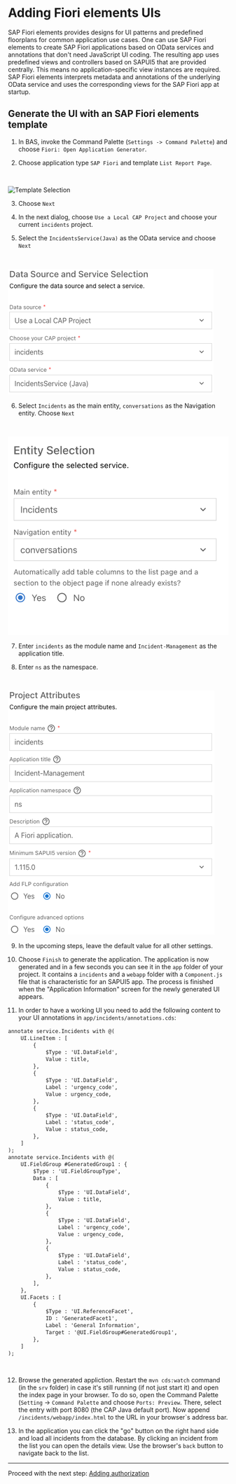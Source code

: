 # Adding Fiori elements UIs

SAP Fiori elements provides designs for UI patterns and predefined floorplans for common application use cases. One can use SAP Fiori elements to create SAP Fiori applications based on OData services and annotations that don't need JavaScript UI coding. The resulting app uses predefined views and controllers based on SAPUI5 that are provided centrally. This means no application-specific view instances are required. SAP Fiori elements interprets metadata and annotations of the underlying OData service and uses the corresponding views for the SAP Fiori app at startup.

## Generate the UI with an SAP Fiori elements template

1. In BAS, invoke the Command Palette (`Settings -> Command Palette`) and choose `Fiori: Open Application Generator`.

2. Choose application type `SAP Fiori` and template `List Report Page`.
<br/>

![Template Selection](./assets/template_selection_java.png)
<br/>

3. Choose `Next`

4. In the next dialog, choose `Use a Local CAP Project` and choose your current `incidents` project.

5. Select the `IncidentsService(Java)` as the OData service and choose `Next`
<br/>

![Data Source Selection](./assets/data_source_java.png)
<br/>

6. Select `Incidents` as the main entity, `conversations` as the Navigation entity. Choose `Next`
<br/>

![Entity Selection](./assets/entity_selection.png)

7. Enter `incidents` as the module name and `Incident-Management` as the application title.

8. Enter `ns` as the namespace.
<br/>

![Project Attributes](./assets/project_attributes_java.png)
<br/>

9. In the upcoming steps, leave the default value for all other settings.

10. Choose `Finish` to generate the application. The application is now generated and in a few seconds you can see it in the `app` folder of your project. It contains a `incidents` and a `webapp` folder with a `Component.js` file that is characteristic for an SAPUI5 app. The process is finished when the "Application Information" screen for the newly generated UI appears.

11. In order to have a working UI you need to add the following content to your UI annotations in `app/incidents/annotations.cds`:

```cds
annotate service.Incidents with @(
    UI.LineItem : [
        {
            $Type : 'UI.DataField',
            Value : title,
        },
        {
            $Type : 'UI.DataField',
            Label : 'urgency_code',
            Value : urgency_code,
        },
        {
            $Type : 'UI.DataField',
            Label : 'status_code',
            Value : status_code,
        },
    ]
);
annotate service.Incidents with @(
    UI.FieldGroup #GeneratedGroup1 : {
        $Type : 'UI.FieldGroupType',
        Data : [
            {
                $Type : 'UI.DataField',
                Value : title,
            },
            {
                $Type : 'UI.DataField',
                Label : 'urgency_code',
                Value : urgency_code,
            },
            {
                $Type : 'UI.DataField',
                Label : 'status_code',
                Value : status_code,
            },
        ],
    },
    UI.Facets : [
        {
            $Type : 'UI.ReferenceFacet',
            ID : 'GeneratedFacet1',
            Label : 'General Information',
            Target : '@UI.FieldGroup#GeneratedGroup1',
        },
    ]
);
```

<br/>

12. Browse the generated appliction. Restart the `mvn cds:watch` command (in the `srv` folder) in case it's still running (if not just start it) and open the index page in your browser. To do so, open the Command Palette (`Setting` -> `Command Palette` and choose `Ports: Preview`. There, select the entry with port 8080 (the CAP Java default port). Now append `/incidents/webapp/index.html` to the URL in your browser`s address bar.

13. In the application you can click the "go" button on the right hand side and load all incidents from the database. By clicking an incident from the list you can open the details view. Use the browser's `back` button to navigate back to the list.


***

Proceed with the next step: [Adding authorization](07_java_adding_authorization.md)
